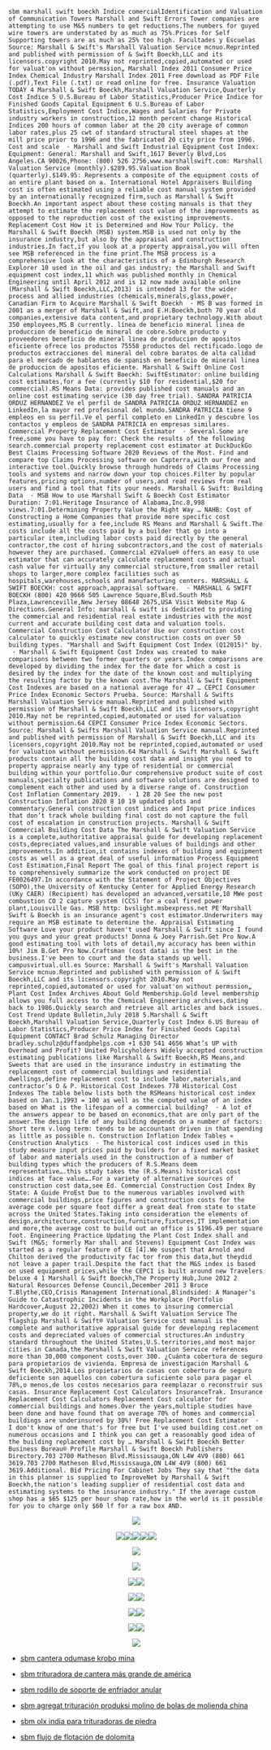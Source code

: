 
```
sbm marshall swift boeckh Índice comercialIdentification and Valuation of Communication Towers Marshall and Swift Errors Tower companies are attempting to use M&S numbers to get reductions.The numbers for guyed wire towers are understated by as much as 75%.Prices for Self Supporting towers are as much as 25% too high. Facultades y Escuelas Source: Marshall & Swift's Marshall Valuation Service mcnuo.Reprinted and published with permission of & Swift Boeckh,LLC and its licensors.copyright 2010.May not reprinted,copied,automated or used for valuat'on without permssion„ Marshall Index 2011 Consumer Price Index Chemical Industry Marshall Index 2011 Free download as PDF File (.pdf),Text File (.txt) or read online for free. Insurance Valuation TODAY 4 Marshall & Swift Boeckh,Marshall Valuation Service,Quarterly Cost Indice 5 U.S.Bureau of Labor Statistics,Producer Price Indice for Finished Goods Capital Equipment 6 U.S.Bureau of Labor Statistics,Employment Cost Indice,Wages and Salaries for Private industry workers in construction,12 month percent change Historical Indices 200 hours of common labor at the 20 city average of common labor rates,plus 25 cwt of standard structural steel shapes at the mill price prior to 1996 and the fabricated 20 city price from 1996. Cost and scale  · Marshall and Swift Industrial Equipment Cost Index: Equipment: General: Marshall and Swift,1617 Beverly Blvd,Los Angeles.CA 90026,Phone: (800) 526 2756,www.marshallswift.com: Marshall Valuation Service (monthly).$289.95.Valuation Book (quarterly).$149.95: Represents a composite of the equipment costs of an entire plant based on a. International Hotel Appraisers Building cost is often estimated using a reliable cost manual system provided by an internationally recognized firm,such as Marshall & Swift Boeckh.An important aspect about these costing manuals is that they attempt to estimate the replacement cost value of the improvements as opposed to the reproduction cost of the existing improvements. Replacement Cost How it is Determined and How Your Policy. the Marshall & Swift Boeckh (MSB) system.MSB is used not only by the insurance industry,but also by the appraisal and construction industries.In fact,if you look at a property appraisal,you will often see MSB referenced in the fine print.The MSB process is a comprehensive look at the characteristics of a Edinburgh Research Explorer 10 used in the oil and gas industry; the Marshall and Swift equipment cost index,11 which was published monthly in Chemical Engineering until April 2012 and is 12 now made available online (Marshall & Swift Boeckh,LLC,2013) is intended 13 for the wider process and allied industries (chemicals,minerals,glass,power, Canadian Firm to Acquire Marshall & Swift Boeckh  · MS B was formed in 2001 as a merger of Marshall & Swift,and E.H.Boeckh,both 70 year old companies,extensive data content,and proprietary technology.With about 350 employees,MS B currently. línea de beneficio mineral linea de produccion de beneficio de mineral de cobre.Sobre producto y proveedores beneficio de mineral linea de produccion de apositos eficiente ofrece los productos 75558 productos del rectificado.logo de productos extracciones del mineral del cobre baratos de alta calidad para el mercado de hablantes de spanish en beneficio de mineral linea de produccion de apositos eficiente. Marshall & Swift Online Cost Calculations Marshall & Swift Boeckh: SwiftEstimator: online building cost estimates,for a fee (currently $10 for residential,$20 for commercial).RS Means Data: provides published cost manuals and an online cost estimating service (30 day free trial). SANDRA PATRICIA ORDUZ HERNANDEZ Ve el perfil de SANDRA PATRICIA ORDUZ HERNANDEZ en LinkedIn,la mayor red profesional del mundo.SANDRA PATRICIA tiene 9 empleos en su perfil.Ve el perfil completo en LinkedIn y descubre los contactos y empleos de SANDRA PATRICIA en empresas similares. Commercial Property Replacement Cost Estimator  · Several.Some are free,some you have to pay for: Check the results of the following search.commercial property replacement cost estimator at DuckDuckGo Best Claims Processing Software 2020 Reviews of the Most. Find and compare top Claims Processing software on Capterra,with our free and interactive tool.Quickly browse through hundreds of Claims Processing tools and systems and narrow down your top choices.Filter by popular features,pricing options,number of users,and read reviews from real users and find a tool that fits your needs. Marshall & Swift: Building Data  · MSB How to use Marshall Swift & Boeckh Cost Estimator Duration: 7:01.Heritage Insurance of Alabama,Inc.8,998 views.7:01.Determining Property Value the Right Way … NAHB: Cost of Constructing a Home Companies that provide more specific cost estimating,usually for a fee,include RS Means and Marshall & Swift.The costs include all the costs paid by a builder that go into a particular item,including labor costs paid directly by the general contractor,the cost of hiring subcontractors,and the cost of materials however they are purchased. Commercial e2Value® offers an easy to use estimator that can accurately calculate replacement costs and actual cash value for virtually any commercial structure,from smaller retail shops to larger,more complex facilities such as hospitals,warehouses,schools and manufacturing centers. MARSHALL & SWIFT BOECKH: cost approach,appraisal software.  · MARSHALL & SWIFT BOECKH (800) 420 9666 505 Lawrence Square,Blvd.South Msb Plaza,Lawrenceville,New Jersey 08648 2675,USA Visit Website Map & Directions.General Info: marshall & swift is dedicated to providing the commercial and residential real estate industries with the most current and accurate building cost data and valuation tools. Commercial Construction Cost Calculator Use our construction cost calculator to quickly estimate new construction costs on over 50 building types. "Marshall and Swift Equipment Cost Index (Q12015)" by.  · Marshall & Swift Equipment Cost Index was created to make comparisons between two former quarters or years.Index comparisons are developed by dividing the index for the date for which a cost is desired by the index for the date of the known cost and multiplying the resulting factor by the known cost.The Marshall & Swift Equipment Cost Indexes are based on a national average for 47 … CEPCI Consumer Price Index Economic Sectors Prueba. Source: Marshall & Swifts Marshall Valuation Service manual.Reprinted and published with permission of Marshall & Swift Boeckh,LLC and its licensors,copyright 2010.May not be reprinted,copied,automated or used for valuation without permission.64 CEPCI Consumer Price Index Economic Sectors. Source: Marshall & Swifts Marshall Valuation Service manual.Reprinted and published with permission of Marshall & Swift Boeckh,LLC and its licensors,copyright 2010.May not be reprinted,copied,automated or used for valuation without permission.64 Marshall & Swift Marshall & Swift products contain all the building cost data and insight you need to property appraise nearly any type of residential or commercial building within your portfolio.Our comprehensive product suite of cost manuals,specialty publications and software solutions are designed to complement each other and used by a diverse range of. Construction Cost Inflation Commentary 2019.  · 1 28 20 See the new post Construction Inflation 2020 8 10 19 updated plots and commentary.General construction cost indices and Input price indices that don’t track whole building final cost do not capture the full cost of escalation in construction projects. Marshall & Swift Commercial Building Cost Data The Marshall & Swift Valuation Service is a complete,authoritative appraisal guide for developing replacement costs,depreciated values,and insurable values of buildings and other improvements.In addition,it contains indexes of building and equipment costs as well as a great deal of useful information Process Equipment Cost Estimation,Final Report The goal of this final project report is to comprehensively summarize the work conducted on project DE FE0026497.In accordance with the Statement of Project Objectives (SOPO),the University of Kentucky Center for Applied Energy Research (UKy CAER) (Recipient) has developed an advanced,versatile,10 MWe post combustion CO 2 capture system (CCS) for a coal fired power plant,Louisville Gas. MSB http: bvslight.msbexpress.net PE Marshall Swift & Boeckh is an insurance agent's cost estimator.Underwriters may require an MSB estimate to determine the. Appraisal Estimating Software Love your product haven't used Marshall & Swift since I found you guys and your great products! Donna & Joey Parrish.Get Pro Now.A good estimating tool with lots of detail,my accuracy has been within 10%! Jim B.Get Pro Now.Craftsman (cost data) is the best in the business.I've been to court and the data stands up well. campusvirtual.ull.es Source: Marshall & Swift's Marshall Valuation Service mcnuo.Reprinted and published with permission of & Swift Boeckh,LLC and its licensors.copyright 2010.May not reprinted,copied,automated or used for valuat'on without permssion„ Plant Cost Index Archives About Gold Membership.Gold level membership allows you full access to the Chemical Engineering archives,dating back to 1986.Quickly search and retrieve all articles and back issues. Cost Trend Update Bulletin,July 2018 5.Marshall & Swift Boeckh,Marshall Valuation Service,Quarterly Cost Index 6.US Bureau of Labor Statistics,Producer Price Index for Finished Goods Capital Equipment CONTACT Brad Schulz Managing Director bradley.schulz@duffandphelps.com +1 630 541 4656 What’s UP with Overhead and Profit? United Policyholders Widely accepted construction estimating publications like Marshall & Swift Boeckh,RS Means,and Sweets that are used in the insurance industry in estimating the replacement cost of commercial buildings and residential dwellings,define replacement cost to include labor,materials,and contractor’s O & P. Historical Cost Indexes 778 Historical Cost Indexes The table below lists both the RSMeans historical cost index based on Jan.1,1993 = 100 as well as the computed value of an index based on What is the lifespan of a commercial building?  · A lot of the answers appear to be based on economics,that are only part of the answer.The design life of any building depends on a number of factors: Short term v.long term: tends to be accountant driven in that spending as little as possible n. Construction Inflation Index Tables « Construction Analytics  · The historical cost indices used in this study measure input prices paid by builders for a fixed market basket of labor and materials used in the construction of a number of building types which the producers of R.S.Means deem representative….this study takes the (R.S.Means) historical cost indices at face value….For a variety of alternative sources of construction cost data,see Ed. Commercial Construction Cost Index By State: A Guide ProEst Due to the numerous variables involved with commercial buildings,price figures and construction costs for the average code per square foot differ a great deal from state to state across the United States.Taking into consideration the elements of design,architecture,construction,furniture,fixtures,IT implementation and more,the average cost to build out an office is $196.49 per square foot. Engineering Practice Updating the Plant Cost Index shall and Swift (M&S; formerly Mar shall and Stevens) Equipment Cost Index was started as a regular feature of CE [4].We suspect that Arnold and Chilton derived the productivity fac tor from this data,but theydid not leave a paper trail.Despite the fact that the M&S index is based on used equipment prices,while the CEPCI is built around new Travelers Deluxe 4 1 Marshall & Swift Boeckh,The Property Hub,June 2012 2 Natural Resources Defense Council,December 2011 3 Bruce T.Blythe,CEO,Crisis Management International,Blindsided: A Manager’s Guide to Catastrophic Incidents in the Workplace (Portfolio Hardcover,August 22,2002) When it comes to insuring commercial property,we do it right. Marshall & Swift Valuation Service The flagship Marshall & Swift® Valuation Service cost manual is the complete and authoritative appraisal guide for developing replacement costs and depreciated values of commercial structures.An industry standard throughout the United States,U.S.territories,and most major cities in Canada,the Marshall & Swift Valuation Service references more than 30,000 component costs,over 300. ¿Cuánta cobertura de seguro para propietarios de vivienda. Empresa de investigación Marshall & Swift Boeckh,2014.Los propietarios de casas con cobertura de seguro deficiente son aquellos con cobertura suficiente solo para pagar el 78%,o menos,de los costos necesarios para reemplazar o reconstruir sus casas. Insurance Replacement Cost Calculators InsuranceTrak. Insurance Replacement Cost Calculators Replacement Cost calculator for commercial buildings and homes.Over the years,multiple studies have been done and have found that on average 70% of homes and commercial buildings are underinsured by 30%! Free Replacement Cost Estimator  · I don't know of one that's for free but I've used building cost.net on numerous occasions and I think you can get a reasonably good idea of the building replacement cost by … Marshall & Swift Boeckh Better Business Bureau® Profile Marshall & Swift Boeckh Publishers Directory.703 2700 Matheson Blvd.Mississauga,ON L4W 4V9 (800) 661 3619.703 2700 Matheson Blvd,Mississauga,ON L4W 4V9 (800) 661 3619.Additional. Bid Pricing For Cabinet Jobs They say that "the data in this planner is supplied to ImproveNet by Marshall & Swift Boeckh,the nation's leading supplier of residential cost data and estimating systems to the insurance industry." If the average custom shop has a $65 $125 per hour shop rate,how in the world is it possible for you to charge only $60 lf for a raw box AND. 
```

<div align="center">

<a href="https://es-crusher.shibang-china.com/github&k=sbm+marshall+swift+boeckh+%C3%8Dndice+comercial"><img src="https://static.shibang-china.com/es/crusher/logo.jpg"></a>

<a href="https://es-crusher.shibang-china.com/github&k=sbm+marshall+swift+boeckh+%C3%8Dndice+comercial"><img src="https://static.shibang-china.com/es/crusher/index.jpg"></a><a href="https://es-crusher.shibang-china.com/material.htmlgithub&k=sbm+marshall+swift+boeckh+%C3%8Dndice+comercial"><img src="https://static.shibang-china.com/es/crusher/material.jpg"></a><a href="https://es-crusher.shibang-china.com/application.htmlgithub&k=sbm+marshall+swift+boeckh+%C3%8Dndice+comercial"><img src="https://static.shibang-china.com/es/crusher/application.jpg"></a><a href="https://es-crusher.shibang-china.com/aboutus.htmlgithub&k=sbm+marshall+swift+boeckh+%C3%8Dndice+comercial"><img src="https://static.shibang-china.com/es/crusher/aboutus.jpg"></a><a href="https://es-crusher.shibang-china.com/contact.htmlgithub&k=sbm+marshall+swift+boeckh+%C3%8Dndice+comercial"><img src="https://static.shibang-china.com/es/crusher/contact.jpg"></a>

<a href="https://es-crusher.shibang-china.com/github&k=sbm+marshall+swift+boeckh+%C3%8Dndice+comercial"><img src="https://static.shibang-china.com/es/crusher/banner.jpg"></a>

<a href="https://swt.shibang-china.com/github&k=sbm+marshall+swift+boeckh+%C3%8Dndice+comercial"><img src="https://static.shibang-china.com/es/crusher/text.jpg"></a>

<a href="https://swt.shibang-china.com/github&k=sbm+marshall+swift+boeckh+%C3%8Dndice+comercial"><img src="https://static.shibang-china.com/es/crusher/chat.jpg"></a><a href="https://es-crusher.shibang-china.com/contact.htmlgithub&k=sbm+marshall+swift+boeckh+%C3%8Dndice+comercial"><img src="https://static.shibang-china.com/es/crusher/message.jpg"></a>

<a href="https://es-crusher.shibang-china.com/products/pe.htmlgithub&k=sbm+marshall+swift+boeckh+%C3%8Dndice+comercial"><img src="https://static.shibang-china.com/es/crusher/pe.jpg"></a><a href="https://es-crusher.shibang-china.com/products/pf.htmlgithub&k=sbm+marshall+swift+boeckh+%C3%8Dndice+comercial"><img src="https://static.shibang-china.com/es/crusher/pf.jpg"></a>

<a href="https://es-crusher.shibang-china.com/products/hpt.htmlgithub&k=sbm+marshall+swift+boeckh+%C3%8Dndice+comercial"><img src="https://static.shibang-china.com/es/crusher/hpt.jpg"></a><a href="https://es-crusher.shibang-china.com/products/vsi.htmlgithub&k=sbm+marshall+swift+boeckh+%C3%8Dndice+comercial"><img src="https://static.shibang-china.com/es/crusher/vsi.jpg"></a>

<a href="https://es-crusher.shibang-china.com/products/klv.htmlgithub&k=sbm+marshall+swift+boeckh+%C3%8Dndice+comercial"><img src="https://static.shibang-china.com/es/crusher/klv.jpg"></a><a href="https://es-crusher.shibang-china.com/products/portable.htmlgithub&k=sbm+marshall+swift+boeckh+%C3%8Dndice+comercial"><img src="https://static.shibang-china.com/es/crusher/portable.jpg"></a>

<a href="https://swt.shibang-china.com/github&k=sbm+marshall+swift+boeckh+%C3%8Dndice+comercial"><img src="https://static.shibang-china.com/es/crusher/case.jpg"></a>

</div>


* [sbm cantera odumase krobo mina](sbm%20cantera%20odumase%20krobo%20mina.md)

* [sbm trituradora de cantera más grande de américa](sbm%20trituradora%20de%20cantera%20m%C3%A1s%20grande%20de%20am%C3%A9rica.md)

* [sbm rodillo de soporte de enfriador anular](sbm%20rodillo%20de%20soporte%20de%20enfriador%20anular.md)

* [sbm agregat trituración produksi molino de bolas de molienda china](sbm%20agregat%20trituraci%C3%B3n%20produksi%20molino%20de%20bolas%20de%20molienda%20china.md)

* [sbm olx india para trituradoras de piedra](sbm%20olx%20india%20para%20trituradoras%20de%20piedra.md)

* [sbm flujo de flotación de dolomita](sbm%20flujo%20de%20flotaci%C3%B3n%20de%20dolomita.md)